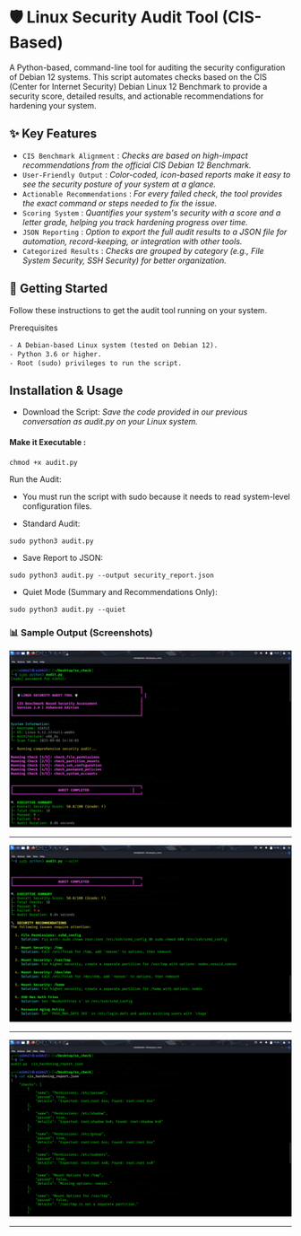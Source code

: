 # 🛡️ Linux Security Audit Tool (CIS-Based)

A Python-based, command-line tool for auditing the security configuration of Debian 12 systems. This script automates checks based on the CIS (Center for Internet Security) Debian Linux 12 Benchmark to provide a security score, detailed results, and actionable recommendations for hardening your system.

## ✨ Key Features

- `CIS Benchmark Alignment` : *Checks are based on high-impact recommendations from the official CIS Debian 12 Benchmark.*
- `User-Friendly Output` : *Color-coded, icon-based reports make it easy to see the security posture of your system at a glance.*
- `Actionable Recommendations` : *For every failed check, the tool provides the exact command or steps needed to fix the issue.*
- `Scoring System` : *Quantifies your system's security with a score and a letter grade, helping you track hardening progress over time.*
- `JSON Reporting` : *Option to export the full audit results to a JSON file for automation, record-keeping, or integration with other tools.*
- `Categorized Results` : *Checks are grouped by category (e.g., File System Security, SSH Security) for better organization.*

## 🚀 Getting Started

Follow these instructions to get the audit tool running on your system.

Prerequisites
```
- A Debian-based Linux system (tested on Debian 12).
- Python 3.6 or higher.
- Root (sudo) privileges to run the script.
```

## Installation & Usage

- Download the Script: *Save the code provided in our previous conversation as audit.py on your Linux system.*

#### Make it Executable :
```
chmod +x audit.py
```

Run the Audit:

- You must run the script with sudo because it needs to read system-level configuration files.

- Standard Audit:
```
sudo python3 audit.py
```

- Save Report to JSON:
```
sudo python3 audit.py --output security_report.json
```

- Quiet Mode (Summary and Recommendations Only):
```
sudo python3 audit.py --quiet
```

### 📊 Sample Output (Screenshots)

![one](screenshots/one.png)

---

![two](screenshots/two.png)

---

![three](screenshots/three.png)

---

